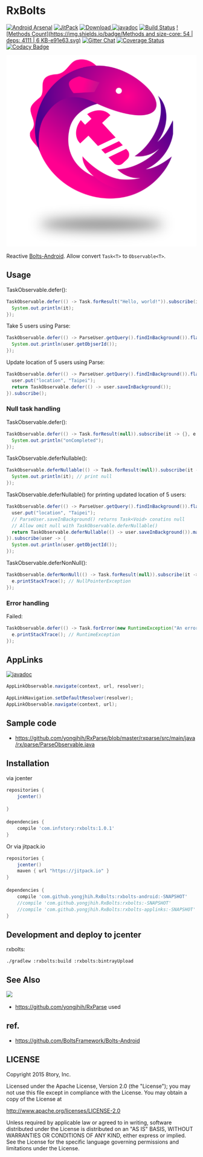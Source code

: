 # RxBolts

[![Android Arsenal](https://img.shields.io/badge/Android%20Arsenal-RxBolts-brightgreen.svg?style=flat)](https://android-arsenal.com/details/1/2645)
[![JitPack](https://img.shields.io/github/tag/yongjhih/RxBolts.svg?label=JitPack)](https://jitpack.io/#yongjhih/RxBolts)
[![Download](https://api.bintray.com/packages/yongjhih/maven/rxbolts/images/download.svg) ](https://bintray.com/yongjhih/maven/rxbolts/_latestVersion)
[![javadoc](https://img.shields.io/github/tag/yongjhih/RxBolts.svg?label=javadoc)](https://jitpack.io/com/github/yongjhih/RxBolts/rxbolts-tasks/-SNAPSHOT/javadoc/)
[![Build Status](https://travis-ci.org/yongjhih/RxBolts.svg)](https://travis-ci.org/yongjhih/RxBolts)
[![Methods Count](https://img.shields.io/badge/Methods and size-core: 54 | deps: 4111 | 6 KB-e91e63.svg)](http://www.methodscount.com/?lib=com.infstory%3Arxbolts%3A1.0.0)
[![Gitter Chat](https://img.shields.io/gitter/room/yongjhih/RxBolts.svg)](https://gitter.im/yongjhih/RxBolts)
[![Coverage Status](https://coveralls.io/repos/github/yongjhih/RxBolts/badge.svg)](https://coveralls.io/github/yongjhih/RxBolts)
[![Codacy Badge](https://api.codacy.com/project/badge/Grade/05a9b9b101b24073bc021f41bafc5090)](https://codacy.com/app/yongjhih/RxBolts)
<!--[![javadoc.io](https://javadocio-badges.herokuapp.com/com.infstory/rxbolts/badge.svg)](http://www.javadoc.io/doc/com.infstory/rxbolts/)-->
<!--[![Android Arsenal](https://img.shields.io/badge/Android%20Arsenal-RxBolts-brightgreen.svg?style=flat)](http://android-arsenal.com/details/1/1670)-->
<!--[![Download](https://api.bintray.com/packages/yongjhih/maven/RxBolts/images/download.svg) ](https://bintray.com/yongjhih/maven/RxBolts/_latestVersion)-->
<!--[![Bountysource](https://www.bountysource.com/badge/team?team_id=43965&style=bounties_posted)](https://www.bountysource.com/teams/8tory/bounties?utm_source=8tory&utm_medium=shield&utm_campaign=bounties_posted)-->

![](art/rxbolts2.png)

Reactive [Bolts-Android](https://github.com/BoltsFramework/Bolts-Android). Allow convert `Task<T>` to `Observable<T>`.

## Usage

TaskObservable.defer():

```java
TaskObservable.defer(() -> Task.forResult("Hello, world!")).subscribe(it -> {
  System.out.println(it);
});
```

Take 5 users using Parse:

```java
TaskObservable.defer(() -> ParseUser.getQuery().findInBackground()).flatMap(Observable::from).take(5).subscribe(user -> {
  System.out.println(user.getObjserId());
});
```

Update location of 5 users using Parse:

```java
TaskObservable.defer(() -> ParseUser.getQuery().findInBackground()).flatMap(Observable::from).take(5).flatMap(user -> {
  user.put("location", "Taipei");
  return TaskObservable.defer(() -> user.saveInBackground());
}).subscribe();
```

### Null task handling

TaskObservable.defer():

```java
TaskObservable.defer(() -> Task.forResult(null)).subscribe(it -> {}, e -> {}, () -> {
  System.out.println("onCompleted");
});
```

TaskObservable.deferNullable():

```java
TaskObservable.deferNullable(() -> Task.forResult(null)).subscribe(it -> {
  System.out.println(it); // print null
});
```

TaskObservable.deferNullable() for printing updated location of 5 users:

```java
TaskObservable.defer(() -> ParseUser.getQuery().findInBackground()).flatMap(Observable::from).take(5).flatMap(user -> {
  user.put("location", "Taipei");
  // ParseUser.saveInBackground() returns Task<Void> conatins null
  // Allow omit null with TaskObservable.deferNullable()
  return TaskObservable.deferNullable(() -> user.saveInBackground()).map(it -> user);
}).subscribe(user -> {
  System.out.println(user.getObjectId());
});
```

TaskObservable.deferNonNull():

```java
TaskObservable.deferNonNull(() -> Task.forResult(null)).subscribe(it -> {}, e -> {
  e.printStackTrace(); // NullPointerException
});
```

### Error handling

Failed:

```java
TaskObservable.defer(() -> Task.forError(new RuntimeException("An error message."))).subscribe(it -> {}, e -> {
  e.printStackTrace(); // RuntimeException
});
```

## AppLinks

[![javadoc](https://img.shields.io/github/tag/yongjhih/RxBolts.svg?label=javadoc)](https://jitpack.io/com/github/yongjhih/RxBolts/rxbolts-applinks/-SNAPSHOT/javadoc/)

```java
AppLinkObservable.navigate(context, url, resolver);
```

```java
AppLinkNavigation.setDefaultResolver(resolver);
AppLinkObservable.navigate(context, url);
```

## Sample code

* https://github.com/yongjhih/RxParse/blob/master/rxparse/src/main/java/rx/parse/ParseObservable.java

## Installation

via jcenter

```gradle
repositories {
    jcenter()

}

dependencies {
    compile 'com.infstory:rxbolts:1.0.1'
}
```

Or via jitpack.io

```gradle
repositories {
    jcenter()
    maven { url "https://jitpack.io" }
}

dependencies {
    compile 'com.github.yongjhih.RxBolts:rxbolts-android:-SNAPSHOT'
    //compile 'com.github.yongjhih.RxBolts:rxbolts:-SNAPSHOT'
    //compile 'com.github.yongjhih.RxBolts:rxbolts-applinks:-SNAPSHOT'
}
```

## Development and deploy to jcenter

rxbolts:

```
./gradlew :rxbolts:build :rxbolts:bintrayUpload
```

## See Also


[![](https://raw.githubusercontent.com/yongjhih/RxParse/master/art/rxparse.png)](https://github.com/yongjhih/RxParse)

* https://github.com/yongjhih/RxParse used

## ref.

* https://github.com/BoltsFramework/Bolts-Android

<!-- http://www.norio.be/android-feature-graphic-generator/?config=%7B%22background%22%3A%7B%22color%22%3A%22%233b5fad%22%2C%22gradient%22%3A%7B%22type%22%3A%22radial%22%2C%22radius%22%3A%22915%22%2C%22angle%22%3A%22vertical%22%2C%22color%22%3A%22%23000000%22%7D%7D%2C%22title%22%3A%7B%22text%22%3A%22%22%2C%22color%22%3A%22%23ffffff%22%2C%22size%22%3A200%2C%22font%22%3A%7B%22family%22%3Anull%2C%22effect%22%3A%22bold%22%7D%7D%2C%22subtitle%22%3A%7B%22text%22%3A%22%22%2C%22color%22%3A%22%23ffffff%22%2C%22size%22%3A100%2C%22font%22%3A%7B%22family%22%3Anull%2C%22effect%22%3A%22normal%22%7D%7D%2C%22image%22%3A%7B%22position%22%3A%22100%22%2C%22file%22%3A%7B%7D%7D%2C%22size%22%3A%22custom%22%7D -->

## LICENSE

Copyright 2015 8tory, Inc.

Licensed under the Apache License, Version 2.0 (the "License"); you may not use this file except in compliance with the License. You may obtain a copy of the License at

http://www.apache.org/licenses/LICENSE-2.0

Unless required by applicable law or agreed to in writing, software distributed under the License is distributed on an "AS IS" BASIS, WITHOUT WARRANTIES OR CONDITIONS OF ANY KIND, either express or implied. See the License for the specific language governing permissions and limitations under the License.
